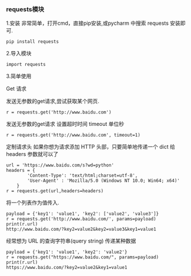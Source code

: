 ### requests模块



1.安装
非常简单，打开cmd，直接pip安装,或pycharm 中搜索 requests 安装即可.

```
pip install requests
```

2.导入模块

```
import requests
```

3.简单使用

Get 请求

发送无参数的get请求,尝试获取某个网页.

```
r = requests.get('http://www.baidu.com')
```

发送无参数的get请求 设置超时时间 timeout 单位秒

```
r = requests.get('http://www.baidu.com', timeout=1)
```



定制请求头
如果你想为请求添加 HTTP 头部，只要简单地传递一个 dict 给 headers 参数就可以了

```
url = 'https://www.baidu.com/s?wd=python'
headers = {
        'Content-Type': 'text/html;charset=utf-8',
        'User-Agent' : 'Mozilla/5.0 (Windows NT 10.0; Win64; x64)'
    }
r = requests.get(url,headers=headers)
```



将一个列表作为值传入.

```
payload = {'key1': 'value1', 'key2': ['value2', 'value3']}
r = requests.get('http://www.baidu.com/', params=payload)
print(r.url)
http://www.baidu.com/?key2=value2&key2=value3&key1=value1
```



经常想为 URL 的查询字符串(query string) 传递某种数据

```
payload = {'key1': 'value1', 'key2': 'value2'}
r = requests.get("https://www.baidu.com/", params=payload)
print(r.url)
https://www.baidu.com/?key2=value2&key1=value1
```
